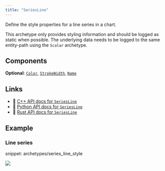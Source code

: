 ```yaml
---
title: "SeriesLine"
---
```


Define the style properties for a line series in a chart.

This archetype only provides styling information and should be logged as static
when possible. The underlying data needs to be logged to the same entity-path using
the `Scalar` archetype.

## Components

**Optional**: [`Color`](../components/color.md), [`StrokeWidth`](../components/stroke_width.md), [`Name`](../components/name.md)

## Links
 * 🌊 [C++ API docs for `SeriesLine`](https://ref.rerun.io/docs/cpp/stable/structrerun_1_1archetypes_1_1SeriesLine.html)
 * 🐍 [Python API docs for `SeriesLine`](https://ref.rerun.io/docs/python/stable/common/archetypes#rerun.archetypes.SeriesLine)
 * 🦀 [Rust API docs for `SeriesLine`](https://docs.rs/rerun/latest/rerun/archetypes/struct.SeriesLine.html)

## Example

### Line series

snippet: archetypes/series_line_style

<picture data-inline-viewer="snippets/series_line_style">
  <source media="(max-width: 480px)" srcset="https://static.rerun.io/series_line_style/d2616d98b1e46bdb85849b8669154fdf058e3453/480w.png">
  <source media="(max-width: 768px)" srcset="https://static.rerun.io/series_line_style/d2616d98b1e46bdb85849b8669154fdf058e3453/768w.png">
  <source media="(max-width: 1024px)" srcset="https://static.rerun.io/series_line_style/d2616d98b1e46bdb85849b8669154fdf058e3453/1024w.png">
  <source media="(max-width: 1200px)" srcset="https://static.rerun.io/series_line_style/d2616d98b1e46bdb85849b8669154fdf058e3453/1200w.png">
  <img src="https://static.rerun.io/series_line_style/d2616d98b1e46bdb85849b8669154fdf058e3453/full.png">
</picture>

